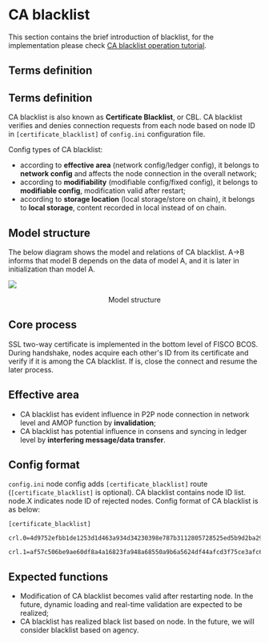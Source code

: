 # CA blacklist

This section contains the brief introduction of blacklist, for the implementation please check [CA blacklist operation tutorial](../../manual/certificate_blacklist.md).

## Terms definition

## Terms definition

CA blacklist is also known as **Certificate Blacklist**, or CBL. CA blacklist verifies and denies connection requests from each node based on node ID in `[certificate_blacklist]` of `config.ini` configuration file.


Config types of CA blacklist:

- according to **effective area** (network config/ledger config), it belongs to **network config** and affects the node connection in the overall network;
- according to **modifiability** (modifiable config/fixed config), it belongs to **modifiable config**, modification valid after restart;
- according to **storage location** (local storage/store on chain), it belongs to **local storage**, content recorded in local instead of on chain.

## Model structure

The below diagram shows the model and relations of CA blacklist. A->B informs that model B depends on the data of model A, and it is later in initialization than model A.

![](../../../images/node_management/architecture.png)

<center>Model structure</center>

## Core process

SSL two-way certificate is implemented in the bottom level of FISCO BCOS. During handshake, nodes acquire each other's ID from its certificate and verify if it is among the CA blacklist. If is, close the connect and resume the later process.

## Effective area

- CA blacklist has evident influence in P2P node connection in network level and AMOP function by **invalidation**;
- CA blacklist has potential influence in consens and syncing in ledger level by **interfering message/data transfer**.

## Config format

`config.ini` node config adds `[certificate_blacklist]` route (`[certificate_blacklist]` is optional). CA blacklist contains node ID list. node.X indicates node ID of rejected nodes. Config format of CA blacklist is as below:

```
[certificate_blacklist]
    crl.0=4d9752efbb1de1253d1d463a934d34230398e787b3112805728525ed5b9d2ba29e4ad92c6fcde5156ede8baa5aca372a209f94dc8f283c8a4fa63e3787c338a4
    crl.1=af57c506be9ae60df8a4a16823fa948a68550a9b6a5624df44afcd3f75ce3afc6bb1416bcb7018e1a22c5ecbd016a80ffa57b4a73adc1aeaff4508666c9b633a
```

## Expected functions

- Modification of CA blacklist becomes valid after restarting node. In the future, dynamic loading and real-time validation are expected to be realized;
- CA blacklist has realized black list based on node. In the future, we will consider blacklist based on agency.

